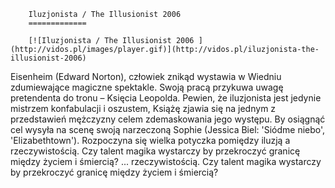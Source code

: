 
        Iluzjonista / The Illusionist 2006 
        =============
        
        [![Iluzjonista / The Illusionist 2006 ](http://vidos.pl/images/player.gif)](http://vidos.pl/iluzjonista-the-illusionist-2006)
        
        
 Eisenheim (Edward Norton), człowiek znikąd wystawia w Wiedniu zdumiewające magiczne spektakle. Swoją pracą przykuwa uwagę pretendenta do tronu – Księcia Leopolda. Pewien, że iluzjonista jest jedynie mistrzem konfabulacji i oszustem, Książę zjawia się na jednym z przedstawień mężczyzny celem zdemaskowania jego występu. By osiągnąć cel wysyła na scenę swoją narzeczoną Sophie (Jessica Biel: 'Siódme niebo', 'Elizabethtown'). Rozpoczyna się wielka potyczka pomiędzy iluzją a rzeczywistością. Czy talent magika wystarczy by przekroczyć granicę między życiem i śmiercią?  ... rzeczywistością. Czy talent magika wystarczy by przekroczyć granicę między życiem i śmiercią?
    